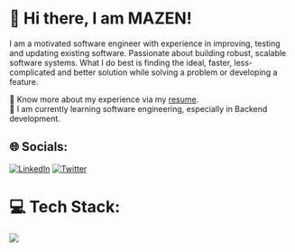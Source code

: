 # 💫 Hi there, I am MAZEN!
I am a motivated software engineer with experience in improving, testing and updating existing software. Passionate about building robust, scalable software systems. What I do best is finding the ideal, faster, less-complicated and better solution while solving a problem or developing a feature.

🔭 Know more about my experience via my [resume](https://docs.google.com/document/d/e/2PACX-1vTghpXlP7ncgKkBm8ucCmCGIm_rgVNFP6hrZuGG6DOgSM-xpPIkB-c3GR5F8OOsfRnN6pCiRVKvqvm5/pub).
<br>🌱 I am currently learning software engineering, especially in Backend development. <br>


## 🌐 Socials:
 [![LinkedIn](https://img.shields.io/badge/LinkedIn-%230077B5.svg?logo=linkedin&logoColor=white)](https://linkedin.com/in/https://www.linkedin.com/in/mazen-mohamed-b55294230)  [![Twitter](https://img.shields.io/badge/Twitter-%231DA1F2.svg?logo=Twitter&logoColor=white)](https://twitter.com/https://twitter.com/____Mazen?t=1LP8hP8VMxgm1oXSQYmQUw&s=09) 

# 💻 Tech Stack:
<p align="left">
  <a href="https://skillicons.dev">
    <img src="https://skillicons.dev/icons?i=nodejs,git,js,express,ts,nestjs,jest,graphql,postgres,prisma,sequelize,mongodb,rabbitmq,redis,kubernetes,docker,aws,,&perline=17" />
  </a>
</p>

<!-- Proudly created with GPRM ( https://gprm.itsvg.in ) -->

